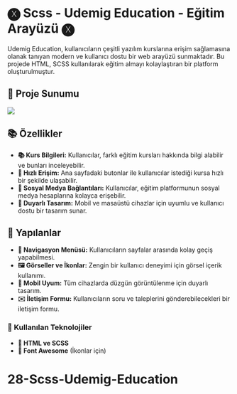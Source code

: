 # 🅧 Scss - Udemig Education - Eğitim Arayüzü 🅧

Udemig Education, kullanıcıların çeşitli yazılım kurslarına erişim sağlamasına olanak tanıyan modern ve kullanıcı dostu bir web arayüzü sunmaktadır. Bu projede HTML, SCSS kullanılarak eğitim almayı kolaylaştıran bir platform oluşturulmuştur.

## 💼 Proje Sunumu

![](edu.gif)

## 📚 Özellikler

- **📚 Kurs Bilgileri:** Kullanıcılar, farklı eğitim kursları hakkında bilgi alabilir ve bunları inceleyebilir.
- **🚀 Hızlı Erişim:** Ana sayfadaki butonlar ile kullanıcılar istediği kursa hızlı bir şekilde ulaşabilir.
- **🔗 Sosyal Medya Bağlantıları:** Kullanıcılar, eğitim platformunun sosyal medya hesaplarına kolayca erişebilir.
- **🌟 Duyarlı Tasarım:** Mobil ve masaüstü cihazlar için uyumlu ve kullanıcı dostu bir tasarım sunar.

## 📝 Yapılanlar

- **🌈 Navigasyon Menüsü:** Kullanıcıların sayfalar arasında kolay geçiş yapabilmesi.
- **🖼️ Görseller ve İkonlar:** Zengin bir kullanıcı deneyimi için görsel içerik kullanımı.
- **🎨 Mobil Uyum:** Tüm cihazlarda düzgün görüntülenme için duyarlı tasarım.
- **✉️ İletişim Formu:** Kullanıcıların soru ve taleplerini gönderebilecekleri bir iletişim formu.

### 🔧 Kullanılan Teknolojiler

- **🎨 HTML ve SCSS**
- **📌 Font Awesome** (İkonlar için)
# 28-Scss-Udemig-Education

